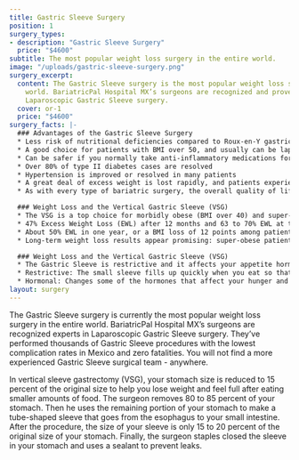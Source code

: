 ```yaml
---
title: Gastric Sleeve Surgery
position: 1
surgery_types:
- description: "​​Gastric Sleeve Surgery"
  price: "$4600"
subtitle: The most popular weight loss surgery in the entire world.
image: "/uploads/gastric-sleeve-surgery.png"
surgery_excerpt:
  content: The Gastric Sleeve surgery is the most popular weight loss surgery in the
    world. BariatricPal Hospital MX’s surgeons are recognized and proven experts in
    Laparoscopic Gastric Sleeve surgery.
  cover: or-1
  price: "$4600"
surgery_facts: |-
  ### Advantages of the Gastric Sleeve Surgery
  * Less risk of nutritional deficiencies compared to Roux-en-Y gastric bypass.
  * A good choice for patients with BMI over 50, and usually can be laparoscopic
  * Can be safer if you normally take anti-inflammatory medications for other conditions
  * Over 80% of type II diabetes cases are resolved
  * Hypertension is improved or resolved in many patients
  * A great deal of excess weight is lost rapidly, and patients experience resolution of co-morbidities, and improved appearance.
  * As with every type of bariatric surgery, the overall quality of life for patients improves greatly.

  ### Weight Loss and the Vertical Gastric Sleeve (VSG)
  * The VSG is a top choice for morbidly obese (BMI over 40) and super-obese (BMI over 50) patients
  * 47% Excess Weight Loss (EWL) after 12 months and 63 to 70% EWL at three years post-surgery
  * About 50% EWL in one year, or a BMI loss of 12 points among patients whose starting BMI averaged 44. 4
  * Long-term weight loss results appear promising: super-obese patients in one study had an average of 46% EWL after 8 years

  ### Weight Loss and the Vertical Gastric Sleeve (VSG)
  * The Gastric Sleeve is restrictive and it affects your appetite hormones
  * Restrictive: The small sleeve fills up quickly when you eat so that your brain is faster to recognize that you’ve eaten enough
  * Hormonal: Changes some of the hormones that affect your hunger and satiety
layout: surgery
---
```


The Gastric Sleeve surgery is currently the most popular weight loss surgery in the entire world. BariatricPal Hospital MX’s surgeons are recognized experts in Laparoscopic Gastric Sleeve surgery. They’ve performed thousands of Gastric Sleeve procedures with the lowest complication rates in Mexico and zero fatalities. You will not find a more experienced Gastric Sleeve surgical team - anywhere. 

In vertical sleeve gastrectomy (VSG), your stomach size is reduced to 15 percent of the original size to help you lose weight and feel full after eating smaller amounts of food. The surgeon removes 80 to 85 percent of your stomach. Then he uses the remaining portion of your stomach to make a tube-shaped sleeve that goes from the esophagus to your small intestine. After the procedure, the size of your sleeve is only 15 to 20 percent of the original size of your stomach. Finally, the surgeon staples closed the sleeve in your stomach and uses a sealant to prevent leaks.
